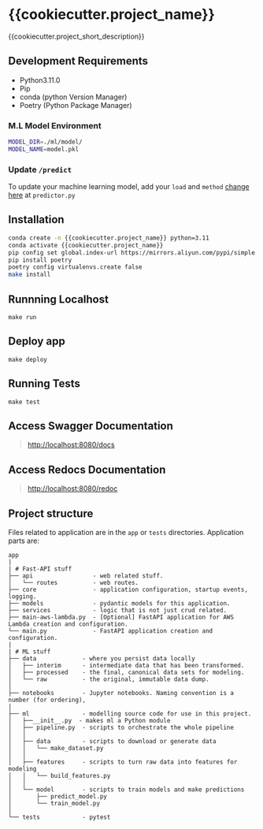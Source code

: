 # {{cookiecutter.project_name}}

{{cookiecutter.project_short_description}}

## Development Requirements

- Python3.11.0
- Pip
- conda (python Version Manager)
- Poetry (Python Package Manager)

### M.L Model Environment

```sh
MODEL_DIR=./ml/model/
MODEL_NAME=model.pkl
```

### Update `/predict`

To update your machine learning model, add your `load` and `method` [change here](app/api/routes/predictor.py#L19) at `predictor.py`

## Installation

```sh
conda create -n {{cookiecutter.project_name}} python=3.11
conda activate {{cookiecutter.project_name}}
pip config set global.index-url https://mirrors.aliyun.com/pypi/simple
pip install poetry
poetry config virtualenvs.create false 
make install
```

## Runnning Localhost

`make run`

## Deploy app

`make deploy`

## Running Tests

`make test`

## Access Swagger Documentation

> [http://localhost:8080/docs](http://localhost:8080/docs)

## Access Redocs Documentation

> [http://localhost:8080/redoc](http://localhost:8080/redoc)

## Project structure

Files related to application are in the `app` or `tests` directories.
Application parts are:

    app
    |
    | # Fast-API stuff
    ├── api                 - web related stuff.
    │   └── routes          - web routes.
    ├── core                - application configuration, startup events, logging.
    ├── models              - pydantic models for this application.
    ├── services            - logic that is not just crud related.
    ├── main-aws-lambda.py  - [Optional] FastAPI application for AWS Lambda creation and configuration.
    └── main.py             - FastAPI application creation and configuration.
    |
    | # ML stuff
    ├── data             - where you persist data locally
    │   ├── interim      - intermediate data that has been transformed.
    │   ├── processed    - the final, canonical data sets for modeling.
    │   └── raw          - the original, immutable data dump.
    │
    ├── notebooks        - Jupyter notebooks. Naming convention is a number (for ordering),
    |
    ├── ml               - modelling source code for use in this project.
    │   ├──__init__.py  - makes ml a Python module
    │   ├── pipeline.py  - scripts to orchestrate the whole pipeline
    │   │
    │   ├── data         - scripts to download or generate data
    │   │   └── make_dataset.py
    │   │
    │   ├── features     - scripts to turn raw data into features for modeling
    │   │   └── build_features.py
    │   │
    │   └── model        - scripts to train models and make predictions
    │       ├── predict_model.py
    │       └── train_model.py
    │
    └── tests            - pytest